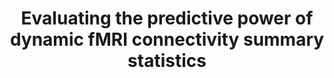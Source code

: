 ---
title: "Evaluating the predictive power of dynamic fMRI connectivity summary statistics"
project_id: bold_connectivity_dynamics
conf_date: 2023-11-01
conference_id: "SFN_2023"
presenters:
   - megan_spurney
   - josh_faskowitz
   - javier_gonzalez-castillo
   - daniel_handwerker
   - peter_bandettini
summary: "<p>Brain-behavior models often use resting-state fMRI data in the form of functional connectivity (FC) matrices, where each entry corresponds to the correlation between time series for a pair of regions (or nodes). This useful approach is limited in that a typical FC matrix is unable to capture the changes of connectivity that the brain experiences during a typical time series duration. To access precise dynamic connectivity information, we generated a time series for each node pair (or edge) that captured how the two nodes co-fluctuate from moment to moment (i.e., edge time series) (Zamani Esfahlani, 2020). Here, we explore multiple approaches to summarizing fMRI connectivity dynamics using resting-state fMRI scans from the NKI-Rockland sample (N=971, 59.4% Female, ages 6-85). In addition to the mean of the edge time series, which is equivalent to the more standard FC, we also computed the standard deviation, entropy, and several other time-dependent measures, to form new matrices for each subject. We then evaluated the predictive ability of these alternative brain representations using Connectome-Based Predictive Modeling. We produced significant predictions for measures of attention and intelligence, respectively, through a general linear model, using the edge time series mean (r=0.26, p&lt;0.001; r=0.35, p&lt;0.001), standard deviation (r=0.15, p&lt;0.01; r=0.11, p&lt;0.01), and entropy (r=0.22, p&lt;0.001; r=0.29, p&lt;0.001). Next, we predicted attention and intelligence using a ridge regression model that included these three representations of the data. This model performed better than our individual models for attention (r=0.31, p&lt;0.0001) and intelligence (r=0.43, p&lt;0.0001). We found that, across fitting iterations, the model framework repeatedly selected the mean of the edge time series in building these predictions, suggesting that the mean (or the FC) is relatively most predictive. Finally, we computed several other temporally sensitive summary metrics, including autocorrelation and dynamic entropy. Their predictive value proved to be not as significant as that of the mean of edge time series. In sum, our results demonstrated that mean co-fluctuation, i.e., functional connectivity, showed significant predictive power that was unmatched compared to a variety of other summary statistics, suggesting perhaps, that what the brain is doing over 10 minute periods is more predictive of traits than the specific dynamics of how it changes from moment to moment. Future work will focus on exploring spatial and temporal aspects of these edge time series that may either be more predictive of traits or more informative of the functional organization of the brain.</p>
"
file: /assets/presentations/Spurney_SFNPoster23_FINAL_sm.pdf
filename: Spurney_SFNPoster23_FINAL_sm.pdf
layout: presentation
---